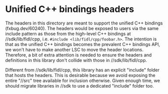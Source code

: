 # Unified C++ bindings headers

The headers in this directory are meant to support the unified C++ bindings
(fxbug.dev/60240). The headers would be exposed to users via the same include
pattern as those from the high-level C++ bindings at //sdk/lib/fidl/cpp,
i.e. `#include <lib/fidl/cpp/foobar.h>`. The intention is that as the unified
C++ bindings becomes the prevalent C++ bindings API, we won't have to make
another LSC to move the header locations. Therefore, a bit of extra attention is
needed to ensure the headers and definitions in this library don't collide with
those in //sdk/lib/fidl/cpp.

Different from //sdk/lib/fidl/cpp, this library has an explicit "include" folder
that hosts the headers. This is desirable because we avoid exposing the entire
"//src" tree available for inclusion otherwise. Given enough time, we should
migrate libraries in //sdk to use a dedicated "include" folder too.

